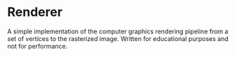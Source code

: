 # Renderer

A simple implementation of the computer graphics rendering pipeline from a set of vertices to the rasterized image.
Written for educational purposes and not for performance.

